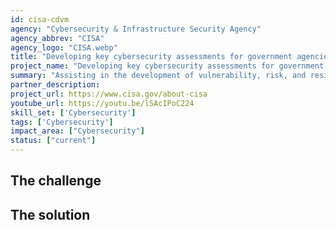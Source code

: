```yaml
---
id: cisa-cdvm
agency: "Cybersecurity & Infrastructure Security Agency"
agency_abbrev: "CISA"
agency_logo: "CISA.webp"
title: "Developing key cybersecurity assessments for government agencies"
project_name: "Developing key cybersecurity assessments for government agencies"
summary: "Assisting in the development of vulnerability, risk, and resilience assessments and supporting government entities with technical expertise and assistance in implementing the President’s cybersecurity executive order and related guidance memos at the Cybersecurity and Infrastructure Security Agency."
partner_description: 
project_url: https://www.cisa.gov/about-cisa
youtube_url: https://youtu.be/lSAcIPoC224
skill_set: ['Cybersecurity']
tags: ['Cybersecurity']
impact_area: ["Cybersecurity"]
status: ["current"]
---
```


## The challenge



## The solution 

